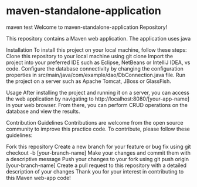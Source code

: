 # maven-standalone-application
maven test
Welcome to maven-standalone-application Repository!

This repository contains a Maven web application. The application uses java 

Installation
To install this project on your local machine, follow these steps:
Clone this repository to your local machine using git clone 
Import the project into your preferred IDE such as Eclipse, NetBeans or IntelliJ IDEA, vs code.
Configure the database connectivity by changing the configuration properties in src/main/java/com/example/dao/DbConnection.java file.
Run the project on a server such as Apache Tomcat, JBoss or GlassFish.

Usage
After installing the project and running it on a server, you can access the web application by navigating to http://localhost:8080/[your-app-name] in your web browser. From there, you can perform CRUD operations on the database and view the results.

Contribution Guidelines
Contributions are welcome from the open source community to improve this practice code. To contribute, please follow these guidelines:

Fork this repository
Create a new branch for your feature or bug fix using git checkout -b [your-branch-name]
Make your changes and commit them with a descriptive message
Push your changes to your fork using git push origin [your-branch-name]
Create a pull request to this repository with a detailed description of your changes
Thank you for your interest in contributing to this Maven web-app code!
